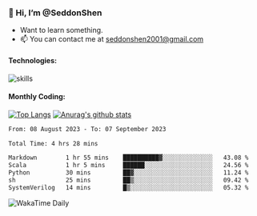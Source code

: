 ### 👋 Hi, I’m @SeddonShen
- Want to learn something.
- 📫 You can contact me at seddonshen2001@gmail.com

#### Technologies:

![skills](https://skillicons.dev/icons?i=scala,js,html,css,bootstrap,jquery,c,cpp,cloudflare,django,docker,flask,git,github,githubactions,linux,latex,mysql,nodejs,ps,php,pr,py,raspberrypi,redis,unreal,v,vscode,vue,bash)

#### Monthly Coding:
[![Top Langs](https://github-readme-stats.vercel.app/api/top-langs?username=seddonshen&show_icons=true&locale=en&layout=compact&hide=html&langs_count=8)](https://github.com/SeddonShen/)
[![Anurag's github stats](https://github-readme-stats.vercel.app/api?username=SeddonShen&count_private=true&show_icons=true)](https://github.com/anuraghazra/github-readme-stats)
<!--START_SECTION:waka-->

```txt
From: 08 August 2023 - To: 07 September 2023

Total Time: 4 hrs 28 mins

Markdown        1 hr 55 mins    ██████████▓░░░░░░░░░░░░░░   43.08 %
Scala           1 hr 5 mins     ██████░░░░░░░░░░░░░░░░░░░   24.56 %
Python          30 mins         ██▓░░░░░░░░░░░░░░░░░░░░░░   11.24 %
sh              25 mins         ██▒░░░░░░░░░░░░░░░░░░░░░░   09.42 %
SystemVerilog   14 mins         █▒░░░░░░░░░░░░░░░░░░░░░░░   05.32 %
```

<!--END_SECTION:waka-->

![WakaTime Daily](https://wakatime.com/share/@seddon2001/61a7e342-5f12-4fea-bf92-1fac161e97d6.svg)
<!---
SeddonShen/SeddonShen is a ✨ special ✨ repository because its `README.md` (this file) appears on your GitHub profile.
You can click the Preview link to take a look at your changes.
--->
